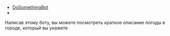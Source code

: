 * [DoSomethingBot](https://t.me/SomethingForBot)
* 
Написав этому боту, вы можете посмотреть краткое описание погоды в городе, который вы укажете

